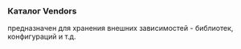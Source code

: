 ### Каталог Vendors

предназначен для хранения внешних зависимостей - библиотек, конфигураций и т.д.
